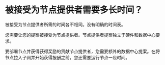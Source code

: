 # 被接受为节点提供者需要多长时间？

被接受为节点提供者所需的时间各不相同。没有明确的时间表。

您需要让您的提案被接受为节点提供者。节点提供者提案独立于硬件和数据中心要求。

要部署节点并获得获得奖励的贡献节点提供者，您需要额外的数据中心提案。在将节点拉入子网并开始获得报酬之前，您还需要运行节点一段时间。